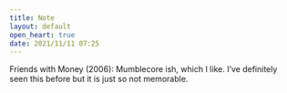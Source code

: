 ```yaml
---
title: Note
layout: default
open_heart: true
date: 2021/11/11 07:25
---
```


Friends with Money (2006): Mumblecore ish, which I like. I’ve definitely seen this before but it is just so not memorable.
